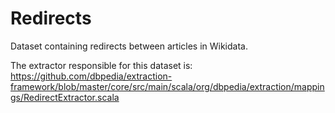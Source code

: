 # Redirects
Dataset containing redirects between articles in Wikidata.

The extractor responsible for this dataset is:
https://github.com/dbpedia/extraction-framework/blob/master/core/src/main/scala/org/dbpedia/extraction/mappings/RedirectExtractor.scala
